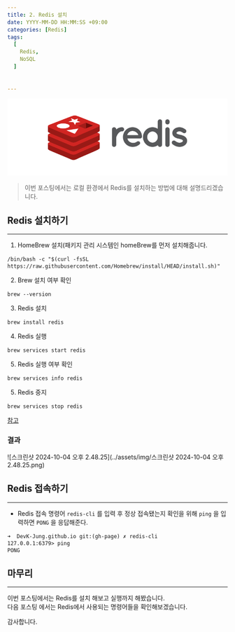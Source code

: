 ```yaml
---
title: 2. Redis 설치
date: YYYY-MM-DD HH:MM:SS +09:00
categories: [Redis]
tags:
  [
    Redis,
    NoSQL
  ]


---
```


![스크린샷 2024-10-04 오후 2.06.22](../assets/img/redis_logo.png)

> 이번 포스팅에서는 로컬 환경에서 Redis를 설치하는 방법에 대해 설명드리겠습니다.

## Redis 설치하기

---

1. HomeBrew 설치(패키지 관리 시스템인 homeBrew를 먼저 설치해줍니다.

```shell
/bin/bash -c "$(curl -fsSL https://raw.githubusercontent.com/Homebrew/install/HEAD/install.sh)"
```

2. Brew 설치 여부 확인

```shell
brew --version
```

3. Redis 설치

```shell
brew install redis
```

4. Redis 실행

```shell
brew services start redis
```

5. Redis 실행 여부 확인

```shell
brew services info redis
```

5. Redis 중지

```shell
brew services stop redis
```

[참고](#https://redis.io/docs/latest/operate/oss_and_stack/install/install-redis/install-redis-on-mac-os/)

### 결과

![스크린샷 2024-10-04 오후 2.48.25](../assets/img/스크린샷 2024-10-04 오후 2.48.25.png)



## Redis 접속하기

---

- Redis 접속 명령어 <code>redis-cli</code> 를 입력 후 정상 접속됐는지 확인을 위해 <code>ping</code> 을 입력하면 <code>PONG</code> 을 응답해준다.

```shell
➜  DevK-Jung.github.io git:(gh-page) ✗ redis-cli
127.0.0.1:6379> ping
PONG
```



## 마무리

___

이번 포스팅에서는 Redis를 설치 해보고 실행까지 해봤습니다.<br>다음 포스팅 에서는 Redis에서 사용되는 명령어들을 확인해보겠습니다.<br>

감사합니다.
